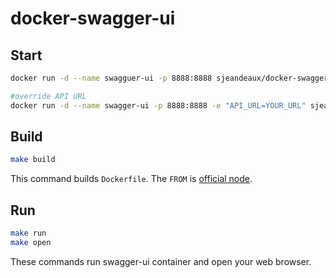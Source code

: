 # docker-swagger-ui

## Start

```sh
docker run -d --name swagguer-ui -p 8888:8888 sjeandeaux/docker-swagger-ui

#override API URL
docker run -d --name swagger-ui -p 8888:8888 -e "API_URL=YOUR_URL" sjeandeaux/docker-swagger-ui
```

## Build

```sh
make build
```

This command builds `Dockerfile`. The `FROM` is [official node](https://registry.hub.docker.com/_/node/).

## Run

```sh
make run
make open
```

These commands run swagger-ui container and open your web browser.

